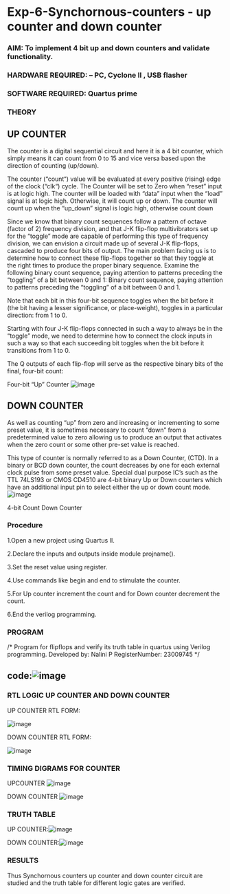 # Exp-6-Synchornous-counters - up counter and down counter 
### AIM: To implement 4 bit up and down counters and validate  functionality.
### HARDWARE REQUIRED:  – PC, Cyclone II , USB flasher
### SOFTWARE REQUIRED:   Quartus prime
### THEORY 

## UP COUNTER 
The counter is a digital sequential circuit and here it is a 4 bit counter, which simply means it can count from 0 to 15 and vice versa based upon the direction of counting (up/down). 

The counter (“count“) value will be evaluated at every positive (rising) edge of the clock (“clk“) cycle.
The Counter will be set to Zero when “reset” input is at logic high.
The counter will be loaded with “data” input when the “load” signal is at logic high. Otherwise, it will count up or down.
The counter will count up when the “up_down” signal is logic high, otherwise count down

Since we know that binary count sequences follow a pattern of octave (factor of 2) frequency division, and that J-K flip-flop multivibrators set up for the “toggle” mode are capable of performing this type of frequency division, we can envision a circuit made up of several J-K flip-flops, cascaded to produce four bits of output.
The main problem facing us is to determine how to connect these flip-flops together so that they toggle at the right times to produce the proper binary sequence.
Examine the following binary count sequence, paying attention to patterns preceding the “toggling” of a bit between 0 and 1:
Binary count sequence, paying attention to patterns preceding the “toggling” of a bit between 0 and 1.

Note that each bit in this four-bit sequence toggles when the bit before it (the bit having a lesser significance, or place-weight), toggles in a particular direction: from 1 to 0.



 
 

Starting with four J-K flip-flops connected in such a way to always be in the “toggle” mode, we need to determine how to connect the clock inputs in such a way so that each succeeding bit toggles when the bit before it transitions from 1 to 0.

The Q outputs of each flip-flop will serve as the respective binary bits of the final, four-bit count:

 
 

Four-bit “Up” Counter
![image](https://user-images.githubusercontent.com/36288975/169644758-b2f4339d-9532-40c5-af40-8f4f8c942e2c.png)



## DOWN COUNTER 

As well as counting “up” from zero and increasing or incrementing to some preset value, it is sometimes necessary to count “down” from a predetermined value to zero allowing us to produce an output that activates when the zero count or some other pre-set value is reached.

This type of counter is normally referred to as a Down Counter, (CTD). In a binary or BCD down counter, the count decreases by one for each external clock pulse from some preset value. Special dual purpose IC’s such as the TTL 74LS193 or CMOS CD4510 are 4-bit binary Up or Down counters which have an additional input pin to select either the up or down count mode.
![image](https://user-images.githubusercontent.com/36288975/169644844-1a14e123-7228-4ed8-81a9-eb937dff4ac8.png)


4-bit Count Down Counter
### Procedure
1.Open a new project using Quartus II.

2.Declare the inputs and outputs inside module projname().

3.Set the reset value using register.

4.Use commands like begin and end to stimulate the counter.

5.For Up counter increment the count and for Down counter decrement the count.

6.End the verilog programming.



### PROGRAM 
/*
Program for flipflops  and verify its truth table in quartus using Verilog programming.
Developed by: Nalini P
RegisterNumber:  23009745
*/

## code:![image](https://github.com/Nalini23009745/Exp-7-Synchornous-counters-/assets/149347484/a74c5f05-457b-452e-b95e-121ddd98a712)





### RTL LOGIC UP COUNTER AND DOWN COUNTER  

UP COUNTER RTL FORM:

![image](https://github.com/Nalini23009745/Exp-7-Synchornous-counters-/assets/149347484/6952981f-37d4-4134-93b0-0f327c8a7315)


DOWN COUNTER RTL FORM:


![image](https://github.com/Nalini23009745/Exp-7-Synchornous-counters-/assets/149347484/8b190259-bbad-41d3-972d-ac7655685225)








### TIMING DIGRAMS FOR COUNTER  
UPCOUNTER
![image](https://github.com/Nalini23009745/Exp-7-Synchornous-counters-/assets/149347484/214f457f-cf76-4ff6-8b85-7815c6079ee7)

DOWN COUNTER
![image](https://github.com/Nalini23009745/Exp-7-Synchornous-counters-/assets/149347484/aa3ddde8-c3df-4a79-88af-9a156187d857)





### TRUTH TABLE 
UP COUNTER:![image](https://github.com/Nalini23009745/Exp-7-Synchornous-counters-/assets/149347484/65efa315-9180-4ad5-b3ee-29ae57a60622)

DOWN COUNTER:![image](https://github.com/Nalini23009745/Exp-7-Synchornous-counters-/assets/149347484/564deafa-0628-46ce-bbbd-0eddbd43ebc9)

### RESULTS 
Thus Synchornous counters up counter and down counter circuit are studied and the truth table for different logic gates are verified.
